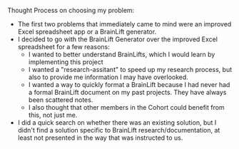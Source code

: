 Thought Process on choosing my problem:
- The first two problems that immediately came to mind were an improved Excel spreadsheet app or a BrainLift generator.
- I decided to go with the BrainLift Generator over the improved Excel spreadsheet for a few reasons:
    - I wanted to better understand BrainLifts, which I would learn by implementing this project
    - I wanted a "research-assitant" to speed up my research process, but also to provide me information I may have overlooked.
    - I wanted a way to quickly format a BrainLift because I had never had a formal BrainLift document on my past projects.  They have always been scattered notes.
    - I also thought that other members in the Cohort could benefit from this, not just me.
 - I did a quick search on whether there was an existing solution, but I didn't find a solution specific to BrainLift research/documentation, at least not presented in the way that was instructed to us.
